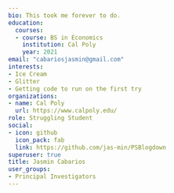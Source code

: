 ```yaml
---
bio: This took me forever to do.
education:
  courses:
  - course: BS in Economics
    institution: Cal Poly
    year: 2021
email: "cabariosjasmin@gmail.com"
interests:
- Ice Cream
- Glitter
- Getting code to run on the first try
organizations:
- name: Cal Poly 
  url: https://www.calpoly.edu/
role: Struggling Student
social:
- icon: github
  icon_pack: fab
  link: https://github.com/jas-min/PSBlogdown
superuser: true
title: Jasmin Cabarios
user_groups:
- Principal Investigators
---
```




